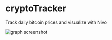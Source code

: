 # cryptoTracker

Track daily bitcoin prices and visualize with Nivo

![graph screenshot](https://i.imgur.com/dyNrSIY.png)
